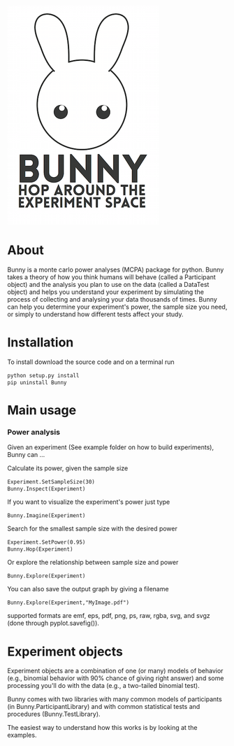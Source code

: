 ![Bunny](Logos/BunnyLogo.png)

# About

Bunny is a monte carlo power analyses (MCPA) package for python. Bunny takes a theory of how you think humans will behave (called a Participant object) and the analysis you plan to use on the data (called a DataTest object) and helps you understand your experiment by simulating the process of collecting and analysing your data thousands of times. Bunny can help you determine your experiment's power, the sample size you need, or simply to understand how different tests affect your study.

# Installation

To install download the source code and on a terminal run

	python setup.py install
	pip uninstall Bunny

# Main usage

### Power analysis

Given an experiment (See example folder on how to build experiments), Bunny can ...

Calculate its power, given the sample size

	Experiment.SetSampleSize(30)
	Bunny.Inspect(Experiment)

If you want to visualize the experiment's power just type

	Bunny.Imagine(Experiment)

Search for the smallest sample size with the desired power

	Experiment.SetPower(0.95)
	Bunny.Hop(Experiment)

Or explore the relationship between sample size and power

	Bunny.Explore(Experiment)

You can also save the output graph by giving a filename

	Bunny.Explore(Experiment,"MyImage.pdf")

supported formats are emf, eps, pdf, png, ps, raw, rgba, svg, and svgz (done through pyplot.savefig()).

# Experiment objects

Experiment objects are a combination of one (or many) models of behavior (e.g., binomial behavior with 90% chance of giving right answer) and some processing you'll do with the data (e.g., a two-tailed binomial test).

Bunny comes with two libraries with many common models of participants (in Bunny.ParticipantLibrary) and with common statistical tests and procedures (Bunny.TestLibrary).

The easiest way to understand how this works is by looking at the examples.